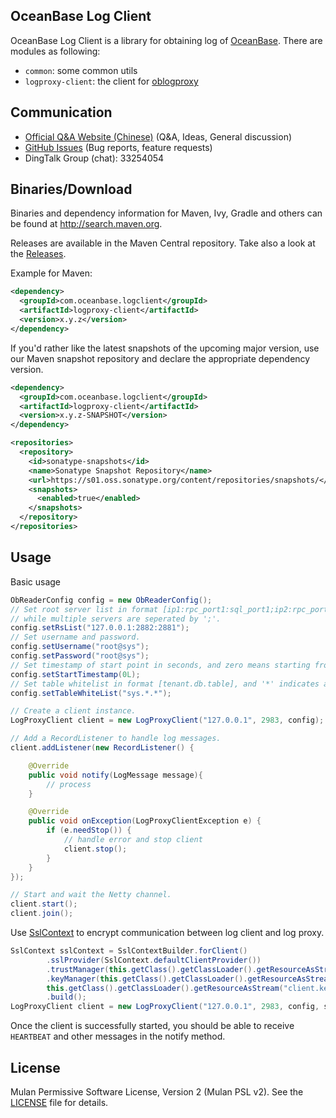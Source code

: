 OceanBase Log Client
---------------

OceanBase Log Client is a library for obtaining log of [OceanBase](https://github.com/oceanbase/oceanbase). There are modules as following:

- `common`: some common utils
- `logproxy-client`: the client for [oblogproxy](https://github.com/oceanbase/oblogproxy)

Communication
---------------
* [Official Q&A Website (Chinese)](https://open.oceanbase.com/answer) (Q&A, Ideas, General discussion)
* [GitHub Issues](https://github.com/oceanbase/oblogclient/issues) (Bug reports, feature requests)
* DingTalk Group (chat): 33254054

Binaries/Download
----------------
Binaries and dependency information for Maven, Ivy, Gradle and others can be found at http://search.maven.org.

Releases are available in the Maven Central repository. Take also a look at the [Releases](https://github.com/oceanbase/oblogclient/releases).

Example for Maven:

```xml
<dependency>
  <groupId>com.oceanbase.logclient</groupId>
  <artifactId>logproxy-client</artifactId>
  <version>x.y.z</version>
</dependency>
```

If you'd rather like the latest snapshots of the upcoming major version, use our Maven snapshot repository and declare the appropriate dependency version.

```xml
<dependency>
  <groupId>com.oceanbase.logclient</groupId>
  <artifactId>logproxy-client</artifactId>
  <version>x.y.z-SNAPSHOT</version>
</dependency>

<repositories>
  <repository>
    <id>sonatype-snapshots</id>
    <name>Sonatype Snapshot Repository</name>
    <url>https://s01.oss.sonatype.org/content/repositories/snapshots/</url>
    <snapshots>
      <enabled>true</enabled>
    </snapshots>
  </repository>
</repositories>
```

Usage
-----------

Basic usage

```java
ObReaderConfig config = new ObReaderConfig();
// Set root server list in format [ip1:rpc_port1:sql_port1;ip2:rpc_port2:sql_port2],
// while multiple servers are seperated by ';'.
config.setRsList("127.0.0.1:2882:2881");
// Set username and password.
config.setUsername("root@sys");
config.setPassword("root@sys");
// Set timestamp of start point in seconds, and zero means starting from now.
config.setStartTimestamp(0L);
// Set table whitelist in format [tenant.db.table], and '*' indicates any value.
config.setTableWhiteList("sys.*.*");

// Create a client instance.
LogProxyClient client = new LogProxyClient("127.0.0.1", 2983, config);

// Add a RecordListener to handle log messages.
client.addListener(new RecordListener() {

    @Override
    public void notify(LogMessage message){
        // process
    }

    @Override
    public void onException(LogProxyClientException e) {
        if (e.needStop()) {
            // handle error and stop client
            client.stop();
        }
    }
});

// Start and wait the Netty channel.
client.start();
client.join();
```

Use [SslContext](https://netty.io/4.1/api/io/netty/handler/ssl/SslContext.html) to encrypt communication between log client and log proxy.

```java
SslContext sslContext = SslContextBuilder.forClient()
        .sslProvider(SslContext.defaultClientProvider())
        .trustManager(this.getClass().getClassLoader().getResourceAsStream("server.crt"))
        .keyManager(this.getClass().getClassLoader().getResourceAsStream("client.crt"),
        this.getClass().getClassLoader().getResourceAsStream("client.key"))
        .build();
LogProxyClient client = new LogProxyClient("127.0.0.1", 2983, config, sslContext);
```

Once the client is successfully started, you should be able to receive `HEARTBEAT` and other messages in the notify method.

License
-------
Mulan Permissive Software License, Version 2 (Mulan PSL v2). See the [LICENSE](LICENCE) file for details.
